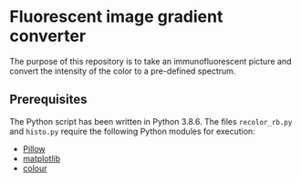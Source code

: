 # Fluorescent image gradient converter
The purpose of this repository is to take an immunofluorescent picture and convert the intensity of the color to a pre-defined spectrum.

## Prerequisites
The Python script has been written in Python 3.8.6. The files `recolor_rb.py` and `histo.py` require the following Python modules for execution:
- [Pillow](https://github.com/python-pillow/Pillow)
- [matplotlib](https://github.com/matplotlib/matplotlib)
- [colour](https://github.com/vaab/colour)

